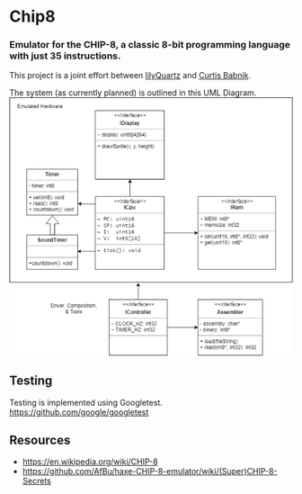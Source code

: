 # Chip8
### Emulator for the CHIP-8, a classic 8-bit programming language with just 35 instructions.

This project is a joint effort between [lilyQuartz](https://github.com/lilyQuartz) and [Curtis Babnik](https://github.com/cbabnik).

The system (as currently planned) is outlined in this UML Diagram.
![title](https://github.com/lilyQuartz/Chip8/blob/master/diagrams/Generic%20Diagram.png)

## Testing
Testing is implemented using Googletest.
https://github.com/google/googletest

## Resources
* https://en.wikipedia.org/wiki/CHIP-8
* https://github.com/AfBu/haxe-CHIP-8-emulator/wiki/(Super)CHIP-8-Secrets

